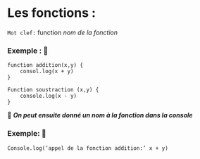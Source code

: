 # Les fonctions :


`Mot clef:` function _nom de la fonction_
 
### Exemple : :speech_balloon:

```
function addition(x,y) { 
    consol.log(x + y)
}

Function soustraction (x,y) {
    console.log(x - y)
}
```

:anger: <strong><em>On peut ensuite donné un nom à la fonction dans la console </strong></em>
 
 ### Exemple: :speech_balloon:
 
  `Console.log(‘appel de la fonction addition:’ x + y)`